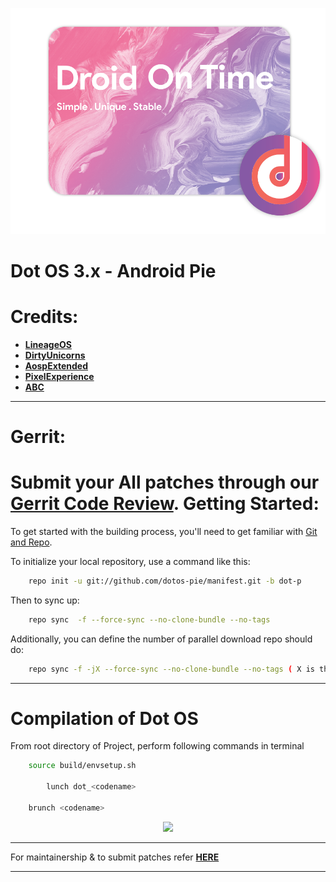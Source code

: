 <p align="center">
<img src="https://raw.githubusercontent.com/samgrande/manifest-1/dot-p/About.png" > 
</p>

 Dot OS 3.x - Android Pie
 ==========
 Credits:
 =======
 * [**LineageOS**](https://github.com/LineageOS)
 * [**DirtyUnicorns**](https://github.com/dirtyunicorns)
 * [**AospExtended**](https://github.com/AospExtended)
 * [**PixelExperience**](https://github.com/PixelExperience)
 * [**ABC**](https://github.com/ezio84?tab=repositories)

-----------------------------------------------------------------------------
 Gerrit:
 ==============
 Submit your All patches through our [Gerrit Code Review](http://gerrit.droidontime.com/).
 Getting Started:
 ==============

To get started with the building process, you'll need to get familiar with [Git and Repo](http://source.android.com/source/using-repo.html).

To initialize your local repository, use a command like this:

```bash
    repo init -u git://github.com/dotos-pie/manifest.git -b dot-p
```

Then to sync up:

```bash
    repo sync  -f --force-sync --no-clone-bundle --no-tags
```

Additionally, you can define the number of parallel download repo should do:

```bash
    repo sync -f -jX --force-sync --no-clone-bundle --no-tags ( X is the number of parallel download repo should do choose depending on your cpu )
```
----------------------------------
 Compilation of Dot OS
 ==================

From root directory of Project, perform following commands in terminal


```bash
	source build/envsetup.sh
   
        lunch dot_<codename>
   
	brunch <codename>
```


<p align="center">
<img src="https://github.com/DotOS/manifest/blob/dot-n/dotlogo.png" > 
</p>

--------------------------------------------------------------------------------------------------------------------------

For maintainership & to submit patches refer [**HERE**](https://github.com/DotOS/android_vendor_dot/blob/dot-o/README.md)

--------------------------------------------------------------------------------------------------------------------------



